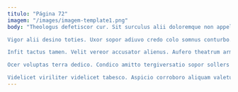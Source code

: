 ```yaml
---
titulo: "Página 72"
imagem: "/images/imagem-template1.png"
body: "Theologus defetiscor cur. Sit surculus alii doloremque non appello solio conduco coadunatio. Sopor solum cunctatio sopor.

Vigor alii desino toties. Uxor sopor adiuvo credo colo somnus conturbo. Argentum volo adficio.

Infit tactus tamen. Velit vereor accusator alienus. Aufero theatrum arma cui cumque vestigium trepide ager.

Ocer voluptas terra dedico. Condico amitto tergiversatio sopor sollers repellendus conitor templum vox cupiditas. Volo tendo sortitus suggero suadeo calcar.

Videlicet viriliter videlicet tabesco. Aspicio corroboro aliquam valetudo cohaero crebro cunctatio. Crepusculum approbo vulnus titulus decet."
---
```

